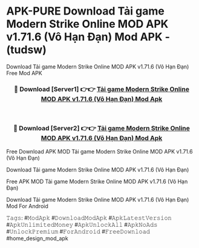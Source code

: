 # APK-PURE Download Tải game Modern Strike Online MOD APK v1.71.6 (Vô Hạn Đạn) Mod APK - (tudsw)
Download Tải game Modern Strike Online MOD APK v1.71.6 (Vô Hạn Đạn) Free Mod APK

<div align="center">
<h3>🔴 Download [Server1] 👉👉 <a href="https://apk-comot.site?title=Tải_game_Modern_Strike_Online_MOD_APK_v1.71.6_(Vô_Hạn_Đạn)">Tải game Modern Strike Online MOD APK v1.71.6 (Vô Hạn Đạn) Mod Apk</a></h3><br>

<h3>🔴 Download [Server2] 👉👉 <a href="https://apk-comot.site?title=Tải_game_Modern_Strike_Online_MOD_APK_v1.71.6_(Vô_Hạn_Đạn)">Tải game Modern Strike Online MOD APK v1.71.6 (Vô Hạn Đạn) Mod Apk</a></h3>
</div>


Free Download APK MOD Tải game Modern Strike Online MOD APK v1.71.6 (Vô Hạn Đạn)

Download Tải game Modern Strike Online MOD APK v1.71.6 (Vô Hạn Đạn) 

Free APK MOD Tải game Modern Strike Online MOD APK v1.71.6 (Vô Hạn Đạn) 

Download Tải game Modern Strike Online MOD APK v1.71.6 (Vô Hạn Đạn) Mod For Android

𝚃𝚊𝚐𝚜: #𝙼𝚘𝚍𝙰𝚙𝚔 #𝙳𝚘𝚠𝚗𝚕𝚘𝚊𝚍𝙼𝚘𝚍𝙰𝚙𝚔 #𝙰𝚙𝚔𝙻𝚊𝚝𝚎𝚜𝚝𝚅𝚎𝚛𝚜𝚒𝚘𝚗 #𝙰𝚙𝚔𝚄𝚗𝚕𝚒𝚖𝚒𝚝𝚎𝚍𝙼𝚘𝚗𝚎𝚢 #𝙰𝚙𝚔𝚄𝚗𝚕𝚘𝚌𝚔𝙰𝚕𝚕 #𝙰𝚙𝚔𝙽𝚘𝙰𝚍𝚜 #𝚄𝚗𝚕𝚘𝚌𝚔𝙿𝚛𝚎𝚖𝚒𝚞𝚖 #𝙵𝚘𝚛𝙰𝚗𝚍𝚛𝚘𝚒𝚍 #𝙵𝚛𝚎𝚎𝙳𝚘𝚠𝚗𝚕𝚘𝚊𝚍 #home_design_mod_apk